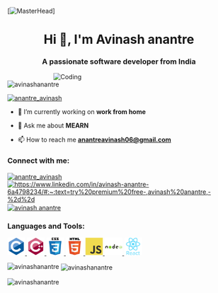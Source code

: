 
[![MasterHead](https://i.pinimg.com/originals/0f/25/e4/0f25e4668c1c7740b5ed41835339d67f.gif
)]



<h1 align="center">Hi 👋, I'm Avinash anantre</h1>
<h3 align="center">A passionate software developer from India</h3>
<img align="right" alt="Coding" width="400" src="https://cdn.dribbble.com/users/1162077/screenshots/3848914/programmer.gif"
">



<p align="left"> <img src="https://komarev.com/ghpvc/?username=avinashanantre&label=Profile%20views&color=0e75b6&style=flat" alt="avinashanantre" /> </p>

<p align="left"> <a href="https://twitter.com/anantre_avinash" target="blank"><img src="https://img.shields.io/twitter/follow/anantre_avinash?logo=twitter&style=for-the-badge" alt="anantre_avinash" /></a> </p>

- 🔭 I’m currently working on **work from home**

- 💬 Ask me about **MEARN**

- 📫 How to reach me **anantreavinash06@gmail.com**

<h3 align="left">Connect with me:</h3>
<p align="left">
<a href="https://twitter.com/anantre_avinash" target="blank"><img align="center" src="https://raw.githubusercontent.com/rahuldkjain/github-profile-readme-generator/master/src/images/icons/Social/twitter.svg" alt="anantre_avinash" height="30" width="40" /></a>
<a href="https://linkedin.com/in/https://www.linkedin.com/in/avinash-anantre-6a4798234/#:~:text=try%20premium%20free-,avinash%20anantre,-%2d%2d" target="blank"><img align="center" src="https://raw.githubusercontent.com/rahuldkjain/github-profile-readme-generator/master/src/images/icons/Social/linked-in-alt.svg" alt="https://www.linkedin.com/in/avinash-anantre-6a4798234/#:~:text=try%20premium%20free-,avinash%20anantre,-%2d%2d" height="30" width="40" /></a>
<a href="https://instagram.com/avinash anantre" target="blank"><img align="center" src="https://raw.githubusercontent.com/rahuldkjain/github-profile-readme-generator/master/src/images/icons/Social/instagram.svg" alt="avinash anantre" height="30" width="40" /></a>
</p>

<h3 align="left">Languages and Tools:</h3>
<p align="left"> <a href="https://www.cprogramming.com/" target="_blank" rel="noreferrer"> <img src="https://raw.githubusercontent.com/devicons/devicon/master/icons/c/c-original.svg" alt="c" width="40" height="40"/> </a> <a href="https://www.w3schools.com/cpp/" target="_blank" rel="noreferrer"> <img src="https://raw.githubusercontent.com/devicons/devicon/master/icons/cplusplus/cplusplus-original.svg" alt="cplusplus" width="40" height="40"/> </a> <a href="https://www.w3schools.com/css/" target="_blank" rel="noreferrer"> <img src="https://raw.githubusercontent.com/devicons/devicon/master/icons/css3/css3-original-wordmark.svg" alt="css3" width="40" height="40"/> </a> <a href="https://www.w3.org/html/" target="_blank" rel="noreferrer"> <img src="https://raw.githubusercontent.com/devicons/devicon/master/icons/html5/html5-original-wordmark.svg" alt="html5" width="40" height="40"/> </a> <a href="https://developer.mozilla.org/en-US/docs/Web/JavaScript" target="_blank" rel="noreferrer"> <img src="https://raw.githubusercontent.com/devicons/devicon/master/icons/javascript/javascript-original.svg" alt="javascript" width="40" height="40"/> </a> <a href="https://nodejs.org" target="_blank" rel="noreferrer"> <img src="https://raw.githubusercontent.com/devicons/devicon/master/icons/nodejs/nodejs-original-wordmark.svg" alt="nodejs" width="40" height="40"/> </a> <a href="https://reactjs.org/" target="_blank" rel="noreferrer"> <img src="https://raw.githubusercontent.com/devicons/devicon/master/icons/react/react-original-wordmark.svg" alt="react" width="40" height="40"/> </a> </p>

<p><img align="left" src="https://github-readme-stats.vercel.app/api/top-langs?username=avinashanantre&show_icons=true&locale=en&layout=compact" alt="avinashanantre" /></p>

<p>&nbsp;<img align="center" src="https://github-readme-stats.vercel.app/api?username=avinashanantre&show_icons=true&locale=en" alt="avinashanantre" /></p>

<p><img align="center" src="https://github-readme-streak-stats.herokuapp.com/?user=avinashanantre&" alt="avinashanantre" /></p>
